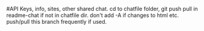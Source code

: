 #API Keys, info, sites, other shared chat.
cd to chatfile folder, git push pull in readme-chat
if not in chatfile dir. don't add -A if changes to html etc. 
push/pull this branch frequently if used.
